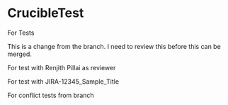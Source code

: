 # CrucibleTest
For Tests

This is a change from the branch. I need to review this before this can be merged.

For test with Renjith Pillai as reviewer

For test with JIRA-12345_Sample_Title


For conflict tests from branch
